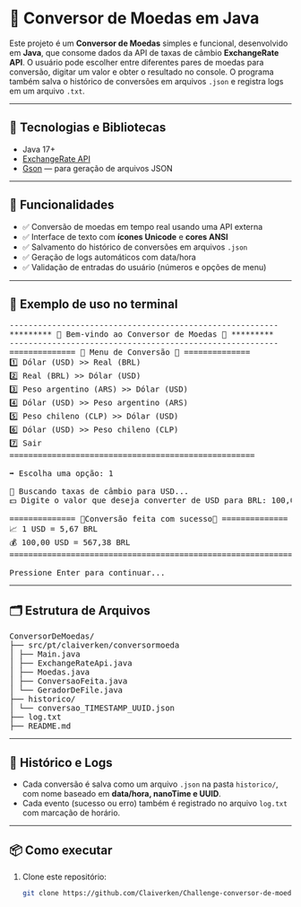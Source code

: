 # 💱 Conversor de Moedas em Java

Este projeto é um **Conversor de Moedas** simples e funcional, desenvolvido em **Java**, que consome dados da API de taxas de câmbio **ExchangeRate API**. O usuário pode escolher entre diferentes pares de moedas para conversão, digitar um valor e obter o resultado no console. O programa também salva o histórico de conversões em arquivos `.json` e registra logs em um arquivo `.txt`.

---

## 🧰 Tecnologias e Bibliotecas

- Java 17+
- [ExchangeRate API](https://www.exchangerate-api.com/)
- [Gson](https://github.com/google/gson) — para geração de arquivos JSON

---

## 📌 Funcionalidades

- ✅ Conversão de moedas em tempo real usando uma API externa
- ✅ Interface de texto com **ícones Unicode** e **cores ANSI**
- ✅ Salvamento do histórico de conversões em arquivos `.json`
- ✅ Geração de logs automáticos com data/hora
- ✅ Validação de entradas do usuário (números e opções de menu)

---

## 📸 Exemplo de uso no terminal
<pre>--------------------------------------------------------- 
********* 💱 Bem-vindo ao Conversor de Moedas 💱 *********
---------------------------------------------------------
============== 📄 Menu de Conversão 📄 ==============
1️⃣ Dólar (USD) >> Real (BRL)
2️⃣ Real (BRL) >> Dólar (USD)
3️⃣ Peso argentino (ARS) >> Dólar (USD)
4️⃣ Dólar (USD) >> Peso argentino (ARS)
5️⃣ Peso chileno (CLP) >> Dólar (USD)
6️⃣ Dólar (USD) >> Peso chileno (CLP)
7️⃣ Sair
====================================================
  
➡️ Escolha uma opção: 1
  
🔄 Buscando taxas de câmbio para USD...
💵 Digite o valor que deseja converter de USD para BRL: 100,00
  
============== 💱Conversão feita com sucesso💱 ==============
📈 1 USD = 5,67 BRL
💰 100,00 USD = 567,38 BRL
=============================================================
  
Pressione Enter para continuar...</pre>

---

## 🗂 Estrutura de Arquivos

<pre>ConversorDeMoedas/
├── src/pt/claiverken/conversormoeda
│ ├── Main.java
│ ├── ExchangeRateApi.java
│ ├── Moedas.java
│ ├── ConversaoFeita.java
│ └── GeradorDeFile.java
├── historico/
│ └── conversao_TIMESTAMP_UUID.json
├── log.txt
├── README.md</pre>

---

## 💾 Histórico e Logs

- Cada conversão é salva como um arquivo `.json` na pasta `historico/`, com nome baseado em **data/hora, nanoTime e UUID**.
- Cada evento (sucesso ou erro) também é registrado no arquivo `log.txt` com marcação de horário.

---

## 📦 Como executar

1. Clone este repositório:
   ```bash
   git clone https://github.com/Claiverken/Challenge-conversor-de-moeda.git
